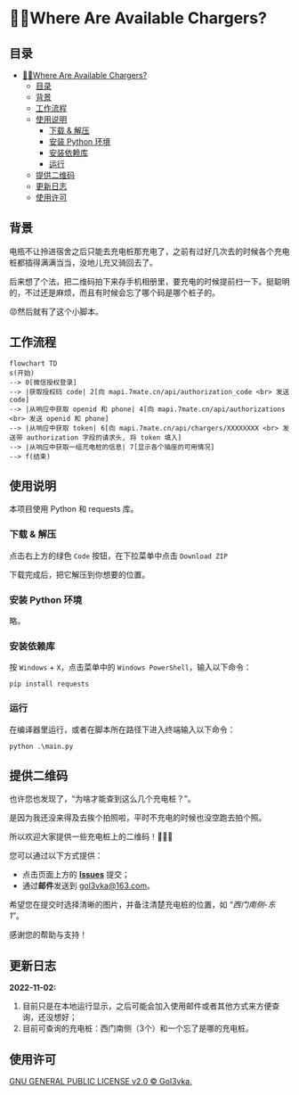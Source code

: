 # :electric_plug::rage:Where Are Available Chargers?


## 目录

- [:electric_plug::rage:Where Are Available Chargers?](#electric_plugragewhere-are-available-chargers)
  - [目录](#目录)
  - [背景](#背景)
  - [工作流程](#工作流程)
  - [使用说明](#使用说明)
    - [下载 & 解压](#下载--解压)
    - [安装 Python 环境](#安装-python-环境)
    - [安装依赖库](#安装依赖库)
    - [运行](#运行)
  - [提供二维码](#提供二维码)
  - [更新日志](#更新日志)
  - [使用许可](#使用许可)

## 背景

电瓶不让拎进宿舍之后只能去充电桩那充电了，之前有过好几次去的时候各个充电桩都插得满满当当，没地儿充又骑回去了。

后来想了个法，把二维码拍下来存手机相册里，要充电的时候提前扫一下。挺聪明的，不过还是麻烦，而且有时候会忘了哪个码是哪个桩子的。

:rage:然后就有了这个小脚本。

## 工作流程

```mermaid
flowchart TD
s(开始)
--> 0[微信授权登录]
--> |获取授权码 code| 2[向 mapi.7mate.cn/api/authorization_code <br> 发送 code]
--> |从响应中获取 openid 和 phone| 4[向 mapi.7mate.cn/api/authorizations <br> 发送 openid 和 phone]
--> |从响应中获取 token| 6[向 mapi.7mate.cn/api/chargers/XXXXXXXX <br> 发送带 authorization 字段的请求头, 将 token 填入]
--> |从响应中获取一组充电桩的信息| 7[显示各个插座的可用情况]
--> f(结束)
```

## 使用说明

本项目使用 Python 和 requests 库。

### 下载 & 解压

点击右上方的绿色 ```Code``` 按钮，在下拉菜单中点击 ```Download ZIP```

下载完成后，把它解压到你想要的位置。

### 安装 Python 环境

略。

### 安装依赖库

按 ```Windows``` + ```X```，点击菜单中的 ```Windows PowerShell```，输入以下命令：

```shell
pip install requests
```

### 运行

在编译器里运行，或者在脚本所在路径下进入终端输入以下命令：

```shell
python .\main.py
```

## 提供二维码

也许您也发现了，“为啥才能查到这么几个充电桩？”。

是因为我还没来得及去挨个拍照啦，平时不充电的时候也没空跑去拍个照。

所以欢迎大家提供一些充电桩上的二维码！:tada::tada::tada:

您可以通过以下方式提供：

- 点击页面上方的 [**Issues**](https://github.com/Golevka2001/Where-Are-Available-Chargers/issues) 提交；
- 通过**邮件**发送到 gol3vka@163.com。

希望您在提交时选择清晰的图片，并备注清楚充电桩的位置，如 “*西门南侧-东1*”。

感谢您的帮助与支持！

## 更新日志

**2022-11-02:**

1. 目前只是在本地运行显示，之后可能会加入使用邮件或者其他方式来方便查询，还没想好；
2. 目前可查询的充电桩：西门南侧（3个）和一个忘了是哪的充电桩。

## 使用许可

[GNU GENERAL PUBLIC LICENSE v2.0 © Gol3vka.](./LICENSE)
